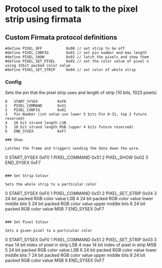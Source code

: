 # Protocol used to talk to the pixel strip using firmata

## Custom Firmata protocol definitions

```
#define PIXEL_OFF           0x00 // set strip to be off
#define PIXEL_CONFIG        0x01 // set pin number and max length
#define PIXEL_SHOW          0x02 // latch the pixels and show them
#define PIXEL_SET_PIXEL     0x03 // set the color value of pixel n using 32bit packed color value        
#define PIXEL_SET_STRIP     0x04 // set color of whole strip
```


### Config

Sets the pin that the pixel strip uses and length of strip (10 bits, 1023 pixels)

```
0   START_SYSEX         0xF0
1   PIXEL_COMMAND       0x51
2   PIXEL_CONFIG        0x01
3   Pin Number (int value use lower 5 bits Pin 0-31, top 2 future reserved)
4   10 bit strand length LSB 
5   10 bit strand length MSB (upper 4 bits future reserved)
6   END_SYSEX           0xF7

### Show

Latches the frame and triggers sending the data down the wire.

```
0   START_SYSEX         0xF0
1   PIXEL_COMMAND       0x51
2   PIXEL_SHOW          0x02
3   END_SYSEX           0xF7
```

### Set Strip Colour

Sets the whole strip to a particular color

```
0   START_SYSEX         0xF0
1   PIXEL_COMMAND       0x51
2   PIXEL_SET_STRIP     0x04
3   24 bit packed RGB color value LSB
4   24 bit packed RGB color value lower middle bits
5   24 bit packed RGB color value upper middle bits
6   24 bit packed RGB color value MSB
7   END_SYSEX           0xF7
```

### Set Pixel Colour

Sets a given pixel to a particular color

```
0   START_SYSEX         0xF0
1   PIXEL_COMMAND       0x51
2   PIXEL_SET_STRIP     0x03
3   max 14 bit index of pixel in strip LSB
4   max 14 bit index of pixel in strip MSB
5   24 bit packed RGB color value LSB
6   24 bit packed RGB color value lower middle bits
7   24 bit packed RGB color value upper middle bits
8   24 bit packed RGB color value MSB
9   END_SYSEX           0xF7
```
